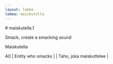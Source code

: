 ```yaml
---
layout: lemma
lemma: maiskutella
---
```


<div class="sense">
# <span class="sensename">maiskutella.1</span>

<span class="description">Smack, create a smacking sound</span>

<span class="description">Maiskutella</span>

A0 | Entity who smacks |   | Taho, joka maiskuttelee |  

</div>

